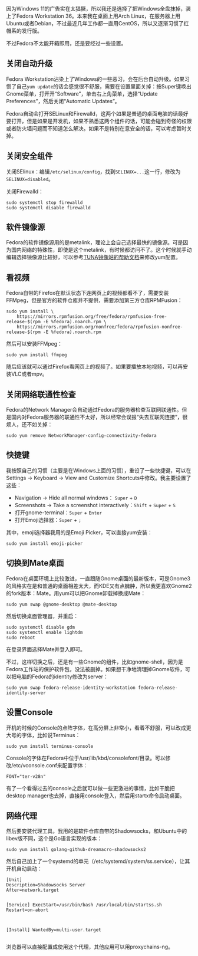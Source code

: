 <p>因为Windows 11的广告实在太猖獗，所以我还是选择了把Windows全盘抹掉，装上了Fedora Workstation 36。本来我在桌面上用Arch Linux，在服务器上用Ubuntu或者Debian，不过最近几年工作都一直用CentOS，所以又逐渐习惯了红帽系的发行版。</p>
<p>不过Fedora不太能开箱即用，还是要经过一些设置。</p>

<h2 id="关闭自动升级">关闭自动升级</h2>
<p>Fedora Workstation沾染上了Windows的一些恶习，会在后台自动升级。如果习惯了自己<code>yum update</code>的话会感觉很不舒服，需要在设置里面关掉：按Super键唤出Gnome菜单，打开开“Software”，单击右上角菜单，选择“Update Preferences”，然后关闭“Automatic Updates”。</p>
<p>Fedora自动会打开SELinux和Firewalld，这两个如果是普通的桌面电脑的话最好要打开，但是如果是开发机，如果不熟悉这两个组件的话，可能会碰到奇怪的权限或者防火墙问题而不知道怎么解决。如果不是特别在意安全的话，可以考虑暂时关掉。</p>

<h2 id="关闭安全组件">关闭安全组件</h2>
<p>关闭SElinux：编辑<code>/etc/selinux/config</code>，找到<code>SELINUX=...</code>这一行，修改为<code>SELINUX=disabled</code>。</p>
<p>关闭Firewalld：</p>
<pre><code>sudo systemctl stop firewalld
sudo systemctl disable firewalld</code></pre>
<h2 id="软件镜像源">软件镜像源</h2>
<p>Fedora的软件镜像源用的是metalink，理论上会自己选择最快的镜像源。可是因为国内网络的特殊性，即使是这个metalink，有时候都访问不了。这个时候就手动编辑选择镜像源比较好，可以参考<a href="https://mirror.tuna.tsinghua.edu.cn/help/fedora/">TUNA镜像站的帮助文档</a>来修改yum配置。</p>

<h2 id="看视频">看视频</h2>
<p>Fedora自带的Firefox在默认状态下连网页上的视频都看不了，需要安装FFMpeg，但是官方的软件仓库并不提供，需要添加第三方仓库RPMFusion：</p>
<pre><code>sudo yum install \
    https://mirrors.rpmfusion.org/free/fedora/rpmfusion-free-release-$(rpm -E %fedora).noarch.rpm \
    https://mirrors.rpmfusion.org/nonfree/fedora/rpmfusion-nonfree-release-$(rpm -E %fedora).noarch.rpm</code></pre>
<p>然后可以安装FFMpeg：</p>
<pre><code>sudo yum install ffmpeg</code></pre>
<p>随后应该就可以通过Firefox看网页上的视频了。如果要播放本地视频，可以再安装VLC或者mpv。</p>
<h2 id="关闭网络联通性检查">关闭网络联通性检查</h2>
<p>Fedora的Network Manager会自动通过Fedora的服务器检查互联网联通性。但是国内对Fedora服务器的联通性不太好，所以经常会误报“失去互联网连接”，很烦人，还不如关掉：</p>
<pre><code>sudo yum remove NetworkManager-config-connectivity-fedora</code></pre>

<h2 id="快捷键">快捷键</h2>
<p>我按照自己的习惯（主要是在Windows上面的习惯），重设了一些快捷键，可以在Settings -&gt; Keyboard -&gt; View and Customize Shortcuts中修改。我主要设置了这些：</p>
<ul>
<li>Navigation -&gt; Hide all normal windows： <code>Super</code> + <code>D</code></li>
<li>Screenshots -&gt; Take a screenshot interactively：<code>Shift</code> + <code>Super</code> + <code>S</code></li>
<li>打开gnome-terminal：<code>Super</code> + <code>Enter</code></li>
<li>打开Emoji选择器：<code>Super</code> + <code>;</code></li>
</ul>
<p>其中，emoji选择器我用的是Emoji Picker，可以直接yum安装：</p>
<pre><code>sudo yum install emoji-picker</code></pre>

<h2 id="切换到mate桌面">切换到Mate桌面</h2>
<p>Fedora在桌面环境上比较激进，一直跟随Gnome桌面的最新版本，可是Gnome3的风格实在是和普通的桌面相差太大，而KDE又有点臃肿，所以我更喜欢Gnome2的fork版本：Mate。用yum可以把Gnome卸载掉换成Mate：</p>
<pre><code>sudo yum swap @gnome-desktop @mate-desktop</code></pre>
<p>然后切换桌面管理器，并重启：</p>
<pre><code>sudo systemctl disable gdm
sudo systemctl enable lightdm
sudo reboot</code></pre>
<p>在登录界面选择Mate并登入即可。</p>

<p>不过，这样切换之后，还是有一些Gnome的组件，比如gnome-shell，因为是Fedora工作站的保护软件包，没法被删掉。如果想干净地清理掉Gnome软件，可以把电脑的Fedora的identity修改为server：

<pre><code>sudo yum swap fedora-release-identity-workstation fedora-release-identity-server</code></pre>

<h2>设置Console</h2>

<p>开机的时候的Console的点阵字体，在高分屏上非常小，看着不舒服，可以改成更大号的字体，比如说Terminus：</p>

<pre><code>sudo yum install terminus-console</code></pre>

<p>Console的字体在Fedora中位于/usr/lib/kbd/consolefont/目录。可以修改/etc/vconsole.conf来配置字体：</p>

<pre><code>FONT="ter-v28n"</code></pre>

<p>有了一个看得过去的console之后就可以做一些更激进的事情，比如干脆把desktop manager也去掉，直接用console登入，然后用startx命令启动桌面。</p>

<h2 id="网络代理">网络代理</h2>
<p>然后要安装代理工具，我用的是软件仓库自带的Shadowsocks，和Ubuntu中的libev版不同，这个是Go语言实现的版本：</p>
<pre><code>sudo yum install golang-github-dreamacro-shadowsocks2</code></pre>
<p>然后自己加上了一个systemd的单元（/etc/systemd/system/ss.service），让其开机自动启动：</p>
<pre><code>[Unit]
Description=Shadowsocks Server
After=network.target

[Service]
ExecStart=/usr/bin/bash /usr/local/bin/startss.sh
Restart=on-abort

[Install]
WantedBy=multi-user.target</code></pre>
<p>浏览器可以直接配置成使用这个代理，其他应用可以用proxychains-ng。</p>
